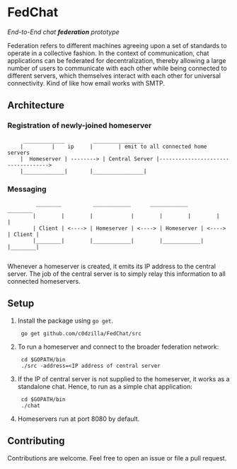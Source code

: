 # FedChat

_End-to-End chat **federation** prototype_

Federation refers to different machines agreeing upon a set of standards to operate in a collective fashion. In the context of communication, chat applications can be federated for decentralization, thereby allowing a large number of users to communicate with each other while being connected to different servers, which themselves interact with each other for universal connectivity. Kind of like how email works with SMTP.

## Architecture


### Registration of newly-joined homeserver

```
	 _____________		   ________________
	|	      |    ip	  |		   | emit to all connected home servers
	|  Homeserver | --------> | Central Server |----------------------------------->
	|_____________|		  |________________|

```

### Messaging

```
   		 ________          ____________		 ____________	       ________
		|        |        |            |        |	     |	      |	       |
   		| Client | <----> | Homeserver | <----> | Homeserver | <----> | Client |
   		|________|        |____________|        |____________|	      |________|
					
```

Whenever a homeserver is created, it emits its IP address to the central server. The job of the central server is to simply relay this information to all connected homeservers.
                             
## Setup

1. Install the package using `go get`.

   ```
	go get github.com/c0dzilla/FedChat/src
   ```

2. To run a homeserver and connect to the broader federation network:

   ```
	cd $GOPATH/bin
	./src -address=<IP address of central server
   ```

3. If the IP of central server is not supplied to the homeserver, it works as a standalone chat. Hence, to run as a simple chat application:

   ``` 
	cd $GOPATH/bin
	./chat
   ```

4.  Homeservers run at port 8080 by default.

## Contributing

Contributions are welcome. Feel free to open an issue or file a pull request.
